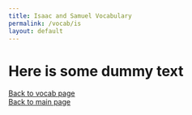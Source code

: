 ```yaml
---
title: Isaac and Samuel Vocabulary
permalink: /vocab/is
layout: default
---
```


# Here is some dummy text

[Back to vocab page](/vocab)
<br />
[Back to main page](/)